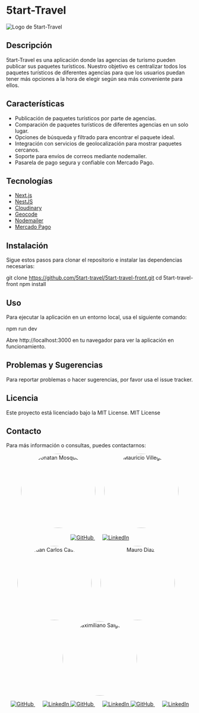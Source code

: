 # 5tart-Travel

![Logo de 5tart-Travel](ruta/a/tu/logo.png)

## Descripción

5tart-Travel es una aplicación donde las agencias de turismo pueden publicar sus paquetes turísticos. Nuestro objetivo es centralizar todos los paquetes turísticos de diferentes agencias para que los usuarios puedan tener más opciones a la hora de elegir según sea más conveniente para ellos.

## Características

- Publicación de paquetes turísticos por parte de agencias.
- Comparación de paquetes turísticos de diferentes agencias en un solo lugar.
- Opciones de búsqueda y filtrado para encontrar el paquete ideal.
- Integración con servicios de geolocalización para mostrar paquetes cercanos.
- Soporte para envíos de correos mediante nodemailer.
- Pasarela de pago segura y confiable con Mercado Pago.

## Tecnologías

- [Next.js](https://nextjs.org/)
- [NestJS](https://nestjs.com/)
- [Cloudinary](https://cloudinary.com/)
- [Geocode](https://geocode.xyz/)
- [Nodemailer](https://nodemailer.com/about/)
- [Mercado Pago](https://www.mercadopago.com/)

## Instalación

Sigue estos pasos para clonar el repositorio e instalar las dependencias necesarias:

git clone https://github.com/5tart-travel/5tart-travel-front.git
cd 5tart-travel-front
npm install

## Uso

Para ejecutar la aplicación en un entorno local, usa el siguiente comando:

npm run dev

Abre http://localhost:3000 en tu navegador para ver la aplicación en funcionamiento.

## Problemas y Sugerencias

Para reportar problemas o hacer sugerencias, por favor usa el issue tracker.

## Licencia
Este proyecto está licenciado bajo la MIT License.
MIT License

## Contacto
Para más información o consultas, puedes contactarnos:

<p align="center">
  <img src="https://res.cloudinary.com/dia2gautk/image/upload/v1719940434/cmoccvvllrsaay1kzsmw.jpg" alt="Jonatan Mosqueda" width="200" style="border-radius: 50%; margin-right: 20px;">
  <img src="https://res.cloudinary.com/dia2gautk/image/upload/v1719940484/abc8xlg70lzveiol8cns.jpg" alt="Mauricio Villegas" width="200" style="border-radius: 50%;">
</p>

<p align="center">
  <a href="https://github.com/Jongabee" style="margin-right: 20px;">
    <img src="https://img.shields.io/badge/GitHub-Profile-blue?style=flat-square&logo=github" alt="GitHub">
  </a>
  <a href="https://www.linkedin.com/in/jongabee/">
    <img src="https://img.shields.io/badge/LinkedIn-Profile-blue?style=flat-square&logo=linkedin" alt="LinkedIn">
  </a>
</p>

<p align="center">
  <img src="https://res.cloudinary.com/dia2gautk/image/upload/v1719940455/d66xfi743hlgp330kmxu.jpg" alt="Juan Carlos Castillo" width="200" style="border-radius: 50%; margin-right: 20px;">
  <img src="https://res.cloudinary.com/dia2gautk/image/upload/v1719940507/x9my38fgodbpgg6xljrx.jpg" alt="Mauro Diaz" width="200" style="border-radius: 50%; margin-right: 20px;">
  <img src="https://res.cloudinary.com/dia2gautk/image/upload/v1719940533/k9cgjeu2ncesi6j7agji.jpg" alt="Maximiliano Salguero" width="200" style="border-radius: 50%;">
</p>

<p align="center">
  <a href="https://github.com/juank132" style="margin-right: 20px;">
    <img src="https://img.shields.io/badge/GitHub-Profile-blue?style=flat-square&logo=github" alt="GitHub">
  </a>
  <a href="https://www.linkedin.com/in/username_linkedin">
    <img src="https://img.shields.io/badge/LinkedIn-Profile-blue?style=flat-square&logo=linkedin" alt="LinkedIn">
  </a>
  <a href="https://github.com/mauro8778" style="margin-right: 20px;">
    <img src="https://img.shields.io/badge/GitHub-Profile-blue?style=flat-square&logo=github" alt="GitHub">
  </a>
  <a href="https://www.linkedin.com/in/username_linkedin">
    <img src="https://img.shields.io/badge/LinkedIn-Profile-blue?style=flat-square&logo=linkedin" alt="LinkedIn">
  </a>
  <a href="https://github.com/MaxiSalguero" style="margin-right: 20px;">
    <img src="https://img.shields.io/badge/GitHub-Profile-blue?style=flat-square&logo=github" alt="GitHub">
  </a>
  <a href="https://www.linkedin.com/in/username_linkedin">
    <img src="https://img.shields.io/badge/LinkedIn-Profile-blue?style=flat-square&logo=linkedin" alt="LinkedIn">
  </a>
</p>

